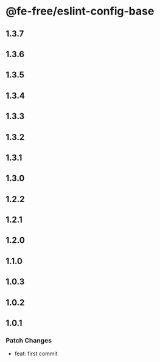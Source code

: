 # @fe-free/eslint-config-base

## 1.3.7

## 1.3.6

## 1.3.5

## 1.3.4

## 1.3.3

## 1.3.2

## 1.3.1

## 1.3.0

## 1.2.2

## 1.2.1

## 1.2.0

## 1.1.0

## 1.0.3

## 1.0.2

## 1.0.1

### Patch Changes

- feat: first commit
